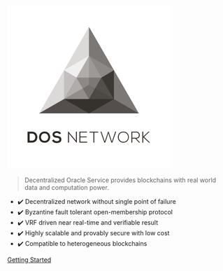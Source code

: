 ![logo](_media/logo-transparent.jpeg)

> Decentralized Oracle Service provides blockchains with real world data and computation power.

* :heavy_check_mark: Decentralized network without single point of failure
* :heavy_check_mark: Byzantine fault tolerant open-membership protocol
* :heavy_check_mark: VRF driven near real-time and verifiable result
* :heavy_check_mark: Highly scalable and provably secure with low cost
* :heavy_check_mark: Compatible to heterogeneous blockchains

[Getting Started](contents/blockchains/ethereum?id=quick-start)
